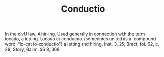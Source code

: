 ---
title: Conductio
letter: C
permalink: "/definitions/bld-conductio.html"
body: In the civU law. A hir-ing. Used generally in connection with the term locatio,
  a letting. Locatio ct conductio, (sometimes united as a .compound word, “lo-cat
  io-conductio") a letting and hiring. Inst. 3, 25; Bract, fol. 62, c. 28; Story,
  Bailm. SS 8, 368
published_at: '2018-07-07'
source: Black's Law Dictionary 2nd Ed (1910)
layout: post
---